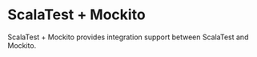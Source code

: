 # ScalaTest + Mockito
ScalaTest + Mockito provides integration support between ScalaTest and Mockito.
